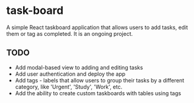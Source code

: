 # task-board
A simple React taskboard application that allows users to add tasks, edit them or tag as completed. It is an ongoing project.
## TODO
- Add modal-based view to adding and editing tasks
- Add user authentication and deploy the app
- Add tags - labels that allow users to group their tasks by a different category, like 'Urgent', 'Study', 'Work', etc.
- Add the ability to create custom taskboards with tables using tags
